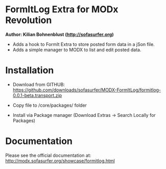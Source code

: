FormItLog Extra for MODx Revolution
=================================
**Author: Kilian Bohnenblust (http://sofasurfer.org)**

- Adds a hook to FormIt Extra to store posted form data in a jSon file.
- Adds a simple manager to MODX to list and edit posted data.

Installation
============

- Download from GITHUB:
  https://github.com/downloads/sofasurfer/MODX-FormItLog/formitlog-0.0.1-beta.transport.zip

- Copy file to /core/packages/ folder

- Install via Package manager (Download Extras -> Search Locally for Packages)


Documentation
=============
Please see the official documentation at:
http://modx.sofasurfer.org/showcase/formitlog.html
